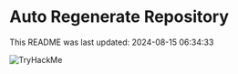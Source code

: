 # Auto Regenerate Repository

This README was last updated: 2024-08-15 06:34:33

 ![TryHackMe](https://tryhackme.com/badge/533634)